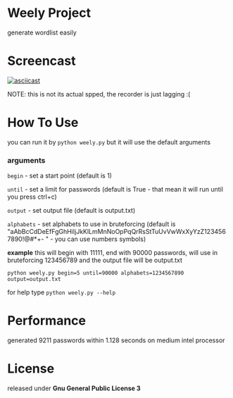 # Weely Project
generate wordlist easily

# Screencast
[![asciicast](https://asciinema.org/a/YPXuMdhnItCj5n9mBsNWJ4o1V.png)](https://asciinema.org/a/YPXuMdhnItCj5n9mBsNWJ4o1V)

NOTE: this is not its actual spped, the recorder is just lagging :(
# How To Use
you can run it by `python weely.py` but it will use the default arguments

### arguments
`begin`  - set a start point (default is 1)

`until`  - set a limit for passwords (default is True - that mean it will run until you press ctrl+c)

`output` - set output file (default is output.txt)

`alphabets` - set alphabets to use in bruteforcing (default is "aAbBcCdDeEfFgGhHiIjJkKlLmMnNoOpPqQrRsStTuUvVwWxXyYzZ1234567890!@#*+- " - you can use numbers symbols)

**example**
this will begin with 11111, end with 90000 passwords, will use in bruteforcing 123456789 and the output file will be output.txt

`python weely.py begin=5 until=90000 alphabets=1234567890 output=output.txt`


for help type `python weely.py --help`


# Performance
generated 9211 passwords within 1.128 seconds on medium intel processor

# License
released under **Gnu General Public License 3**
